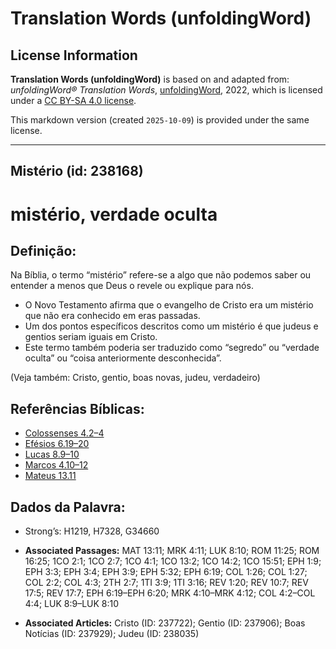 # Translation Words (unfoldingWord)

## License Information

**Translation Words (unfoldingWord)** is based on and adapted from: _unfoldingWord® Translation Words_, [unfoldingWord](https://unfoldingword.org/utw), 2022, which is licensed under a [CC BY-SA 4.0 license](https://creativecommons.org/licenses/by-sa/4.0/legalcode.en).

This markdown version (created `2025-10-09`) is provided under the same license.



--------------------------------

## Mistério (id: 238168)

mistério, verdade oculta
========================

Definição:
----------

Na Bíblia, o termo “mistério” refere\-se a algo que não podemos saber ou entender a menos que Deus o revele ou explique para nós.

* O Novo Testamento afirma que o evangelho de Cristo era um mistério que não era conhecido em eras passadas.
* Um dos pontos específicos descritos como um mistério é que judeus e gentios seriam iguais em Cristo.
* Este termo também poderia ser traduzido como “segredo” ou “verdade oculta” ou “coisa anteriormente desconhecida”.

(Veja também: Cristo, gentio, boas novas, judeu, verdadeiro)

Referências Bíblicas:
---------------------

* [Colossenses 4\.2–4](https://ref.ly/Col4:2-Col4:4)
* [Efésios 6\.19–20](https://ref.ly/Eph6:19-Eph6:20)
* [Lucas 8\.9–10](https://ref.ly/Luke8:9-Luke8:10)
* [Marcos 4\.10–12](https://ref.ly/Mark4:10-Mark4:12)
* [Mateus 13\.11](https://ref.ly/Matt13:11)

Dados da Palavra:
-----------------

* Strong’s: H1219, H7328, G34660

* **Associated Passages:** MAT 13:11; MRK 4:11; LUK 8:10; ROM 11:25; ROM 16:25; 1CO 2:1; 1CO 2:7; 1CO 4:1; 1CO 13:2; 1CO 14:2; 1CO 15:51; EPH 1:9; EPH 3:3; EPH 3:4; EPH 3:9; EPH 5:32; EPH 6:19; COL 1:26; COL 1:27; COL 2:2; COL 4:3; 2TH 2:7; 1TI 3:9; 1TI 3:16; REV 1:20; REV 10:7; REV 17:5; REV 17:7; EPH 6:19–EPH 6:20; MRK 4:10–MRK 4:12; COL 4:2–COL 4:4; LUK 8:9–LUK 8:10
* **Associated Articles:** Cristo (ID: 237722); Gentio (ID: 237906); Boas Notícias (ID: 237929); Judeu (ID: 238035)

